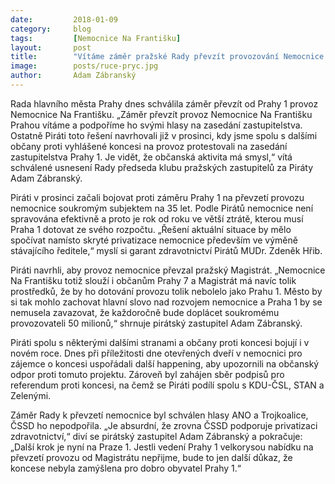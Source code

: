 ```yaml
---
date:         2018-01-09
category:     blog
tags:         [Nemocnice Na Františku]
layout:       post
title:        "Vítáme záměr pražské Rady převzít provozování Nemocnice na Františku" 
image:        posts/ruce-pryc.jpg
author:       Adam Zábranský
---
```


Rada hlavního města Prahy dnes schválila záměr převzít od Prahy 1 provoz Nemocnice Na Františku. „Záměr převzít provoz Nemocnice Na Františku Prahou vítáme a podpoříme ho svými hlasy na zasedání zastupitelstva. Ostatně Piráti toto řešení navrhovali již v prosinci, kdy jsme spolu s dalšími občany proti vyhlášené koncesi na provoz protestovali na zasedání zastupitelstva Prahy 1. Je vidět, že občanská aktivita má smysl,“ vítá schválené usnesení Rady předseda klubu pražských zastupitelů za Piráty Adam Zábranský. 

Piráti v prosinci začali bojovat proti záměru Prahy 1 na převzetí provozu nemocnice soukromým subjektem na 35 let. Podle Pirátů nemocnice není spravována efektivně a proto je rok od roku ve větší ztrátě, kterou musí Praha 1 dotovat ze svého rozpočtu. „Řešení aktuální situace by mělo spočívat namísto skryté privatizace nemocnice především ve výměně stávajícího ředitele,“ myslí si garant zdravotnictví Pirátů MUDr. Zdeněk Hřib.

Piráti navrhli, aby provoz nemocnice převzal pražský Magistrát. „Nemocnice Na Františku totiž slouží i občanům Prahy 7 a Magistrát má navíc tolik prostředků, že by ho dotování provozu tolik nebolelo jako Prahu 1. Město by si tak mohlo zachovat hlavní slovo nad rozvojem nemocnice a Praha 1 by se nemusela zavazovat, že každoročně bude doplácet soukromému provozovateli 50 milionů,“ shrnuje pirátský zastupitel Adam Zábranský. 

Piráti spolu s některými dalšími stranami a občany proti koncesi bojují i v novém roce. Dnes při příležitosti dne otevřených dveří v nemocnici pro zájemce o koncesi uspořádali další happening, aby upozornili na občanský odpor proti tomuto projektu. Zároveň byl zahájen sběr podpisů pro referendum proti koncesi, na čemž se Piráti podílí spolu s KDU-ČSL, STAN a Zelenými.

Záměr Rady k převzetí nemocnice byl schválen hlasy ANO a Trojkoalice, ČSSD ho nepodpořila. „Je absurdní, že zrovna ČSSD podporuje privatizaci zdravotnictví,“ diví se pirátský zastupitel Adam Zábranský a pokračuje: „Další krok je nyní na Praze 1. Jestli vedení Prahy 1 velkorysou nabídku na převzetí provozu od Magistrátu nepřijme, bude to jen další důkaz, že koncese nebyla zamýšlena pro dobro obyvatel Prahy 1.“
